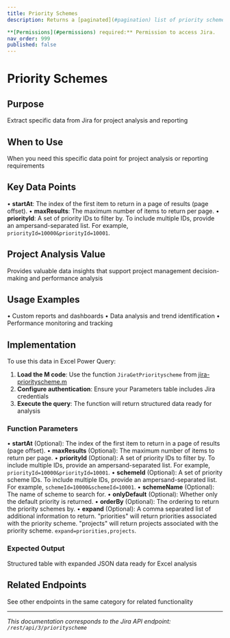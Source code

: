 ```yaml
---
title: Priority Schemes
description: Returns a [paginated](#pagination) list of priority schemes.

**[Permissions](#permissions) required:** Permission to access Jira.
nav_order: 999
published: false
---
```


# Priority Schemes

## Purpose
Extract specific data from Jira for project analysis and reporting

## When to Use
When you need this specific data point for project analysis or reporting requirements

## Key Data Points
• **startAt**: The index of the first item to return in a page of results (page offset).
• **maxResults**: The maximum number of items to return per page.
• **priorityId**: A set of priority IDs to filter by. To include multiple IDs, provide an ampersand-separated list. For example, `priorityId=10000&priorityId=10001`.

## Project Analysis Value
Provides valuable data insights that support project management decision-making and performance analysis

## Usage Examples
• Custom reports and dashboards
• Data analysis and trend identification
• Performance monitoring and tracking

## Implementation
To use this data in Excel Power Query:

1. **Load the M code**: Use the function `JiraGetPriorityscheme` from [jira-priorityscheme.m](../assets/jira-priorityscheme.m)
2. **Configure authentication**: Ensure your Parameters table includes Jira credentials
3. **Execute the query**: The function will return structured data ready for analysis

### Function Parameters
• **startAt** (Optional): The index of the first item to return in a page of results (page offset).
• **maxResults** (Optional): The maximum number of items to return per page.
• **priorityId** (Optional): A set of priority IDs to filter by. To include multiple IDs, provide an ampersand-separated list. For example, `priorityId=10000&priorityId=10001`.
• **schemeId** (Optional): A set of priority scheme IDs. To include multiple IDs, provide an ampersand-separated list. For example, `schemeId=10000&schemeId=10001`.
• **schemeName** (Optional): The name of scheme to search for.
• **onlyDefault** (Optional): Whether only the default priority is returned.
• **orderBy** (Optional): The ordering to return the priority schemes by.
• **expand** (Optional): A comma separated list of additional information to return. "priorities" will return priorities associated with the priority scheme. "projects" will return projects associated with the priority scheme. `expand=priorities,projects`.

### Expected Output
Structured table with expanded JSON data ready for Excel analysis

## Related Endpoints
See other endpoints in the same category for related functionality

---
*This documentation corresponds to the Jira API endpoint: `/rest/api/3/priorityscheme`*
